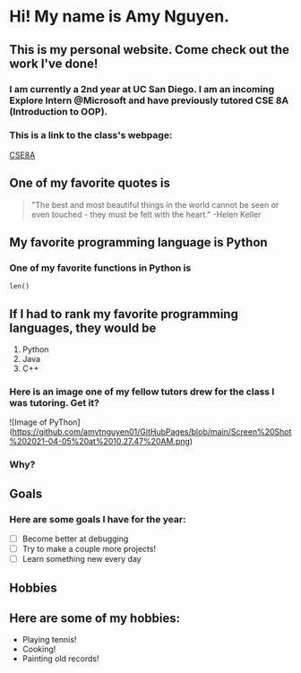 # Hi! My name is **Amy Nguyen**.
## This is my personal website. Come check out the work I've done!
### I am currently a 2nd year at UC San Diego. I am an incoming Explore Intern @Microsoft and have previously tutored CSE 8A (Introduction to OOP).

### This is a link to the class's webpage:

[CSE8A](https://ucsd-cse8a-w21.github.io/)

## One of my favorite quotes is
> "The best and most beautiful things in the world cannot be seen or even touched - they must be felt with the heart." -Helen Keller

## My favorite programming language is **Python**

### One of my favorite functions in Python is

`len()`

## If I had to rank my favorite programming languages, they would be

1. Python
2. Java
3. C++

### Here is an image one of my fellow tutors drew for the class I was tutoring. Get it? 

![Image of PyThon]
(https://github.com/amytnguyen01/GitHubPages/blob/main/Screen%20Shot%202021-04-05%20at%2010.27.47%20AM.png)

### **Why?**

## **Goals**
### Here are some goals I have for the year:

- [ ] Become better at debugging
- [ ] Try to make a couple more projects!
- [ ] Learn something new every day

## **Hobbies**
## Here are some of my hobbies: 

* Playing tennis!
* Cooking!
* Painting old records!






